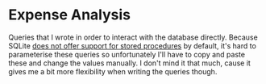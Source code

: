 # Expense Analysis

Queries that I wrote in order to interact with the database directly. Because SQLite [does not offer support for stored procedures](https://sqlite.org/forum/info/78a60bdeec7c1ee9) by default, it's hard to parameterise these queries so unfortunately I'll have to copy and paste these and change the values manually. I don't mind it that much, cause it gives me a bit more flexibility when writing the queries though.